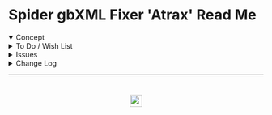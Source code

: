 # Spider gbXML Fixer 'Atrax' Read Me

<details open>

<summary>Concept</summary>


</details>

<details>

<summary>To Do / Wish List</summary>


</details>

<details>

<summary>Issues</summary>


</details>

<details>

<summary>Change Log</summary>

### 2019-08-27 ~ Theo

SF Atrax v-0-05-0

* First commit

</details>

***

# <center title="hello!" ><a href=javascript:window.scrollTo(0,0); style=text-decoration:none; > <img src='https://ladybug.tools/artwork/icons_bugs/ico/spider.ico' height=24 > </a></center>

